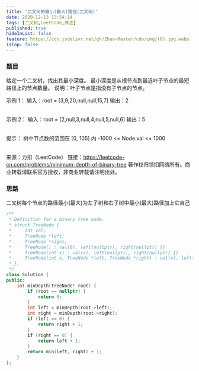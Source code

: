 ```yaml
---
title: '二叉树的最小(最大)路径(二叉树)'
date: 2020-12-13 13:54:14
tags: [二叉树,LeetCode,算法]
published: true
hideInList: false
feature: https://cdn.jsdelivr.net/gh/Zhao-Master/cdn/img/(8).jpg.webp
isTop: false
---
```

### 题目
给定一个二叉树，找出其最小深度。
最小深度是从根节点到最近叶子节点的最短路径上的节点数量。
说明：叶子节点是指没有子节点的节点。
<!-- more -->
 

示例 1：
输入：root = [3,9,20,null,null,15,7]
输出：2<br><br>

示例 2：
输入：root = [2,null,3,null,4,null,5,null,6]
输出：5<br><br>

提示：
树中节点数的范围在 [0, 105] 内
-1000 <= Node.val <= 1000<br><br>

来源：力扣（LeetCode）
链接：https://leetcode-cn.com/problems/minimum-depth-of-binary-tree
著作权归领扣网络所有。商业转载请联系官方授权，非商业转载请注明出处。

### 思路
二叉树每个节点的路径最小(最大)为左子树和右子树中最小(最大)路径加上它自己
```C++
/**
 * Definition for a binary tree node.
 * struct TreeNode {
 *     int val;
 *     TreeNode *left;
 *     TreeNode *right;
 *     TreeNode() : val(0), left(nullptr), right(nullptr) {}
 *     TreeNode(int x) : val(x), left(nullptr), right(nullptr) {}
 *     TreeNode(int x, TreeNode *left, TreeNode *right) : val(x), left(left), right(right) {}
 * };
 */
class Solution {
public:
    int minDepth(TreeNode* root) {
        if (root == nullptr) {
            return 0;
        }
        int left = minDepth(root->left);
        int right = minDepth(root->right);
        if (left == 0) {
            return right + 1;
        }
        if (right == 0) {
            return left + 1;
        }
        return min(left, right) + 1;
    }
};
```